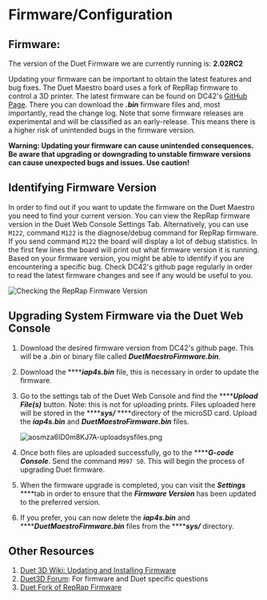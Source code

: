 # Firmware/Configuration

## Firmware:

The version of the Duet Firmware we are currently running is: **2.02RC2**

Updating your firmware can be important to obtain the latest features and bug fixes. The Duet Maestro board uses a fork of RepRap firmware to control a 3D printer. The latest firmware can be found on DC42's [GitHub Page](https://github.com/dc42/RepRapFirmware/releases). There you can download the _**.bin**_ firmware files and, most importantly, read the change log. Note that some firmware releases are experimental and will be classified as an early-release. This means there is a higher risk of unintended bugs in the firmware version.

**Warning: Updating your firmware can cause unintended consequences. Be aware that upgrading or downgrading to unstable firmware versions can cause unexpected bugs and issues. Use caution!**

## Identifying Firmware Version

In order to find out if you want to update the firmware on the Duet Maestro you need to find your current version. You can view the RepRap firmware version in the Duet Web Console Settings Tab. Alternatively, you can use `M122`, command `M122` is the diagnose/debug command for RepRap firmware. If you send command `M122` the board will display a lot of debug statistics. In the first few lines the board will print out what firmware version it is running. Based on your firmware version, you might be able to identify if you are encountering a specific bug. Check DC42's github page regularly in order to read the latest firmware changes and see if any would be useful to you.

![Checking the RepRap Firmware Version](../.gitbook/assets/7f3tzsd7jhrwm9se-firmwareversionid.png)

## Upgrading System Firmware via the Duet Web Console

1. Download the desired firmware version from DC42's github page. This will be a _.bin_ or binary file called _**DuetMaestroFirmware.bin**_.
2. Download the ****_**iap4s.bin**_ file, this is necessary in order to update the firmware.
3. Go to the settings tab of the Duet Web Console and find the ****_**Upload File\(s\)**_ button. Note: this is not for uploading prints. Files uploaded here will be stored in the ****_**sys/**_ ****directory of the microSD card. Upload the _**iap4s.bin**_ and _**DuetMaestroFirmware.bin**_ files.

   ![aosmza6ID0m8KJ7A-uploadsysfiles.png](../.gitbook/assets/aosmza6id0m8kj7a-uploadsysfiles.png)

4. Once both files are uploaded successfully, go to the ****_**G-code Console**_. Send the command `M997 S0`. This will begin the process of upgrading Duet firmware.
5. When the firmware upgrade is completed, you can visit the _**Settings**_ ****tab in order to ensure that the _**Firmware Version**_ has been updated to the preferred version. 
6. If you prefer, you can now delete the _**iap4s.bin**_ and ****_**DuetMaestroFirmware.bin**_ files from the ****_**sys/**_ directory.

## Other Resources

1. [Duet 3D Wiki: Updating and Installing Firmware](https://duet3d.dozuki.com/Wiki/Installing_and_Updating_Firmware)
2. [Duet3D Forum](https://forum.duet3d.com/): For firmware and Duet specific questions
3. [Duet Fork of RepRap Firmware](https://github.com/dc42/RepRapFirmware)

